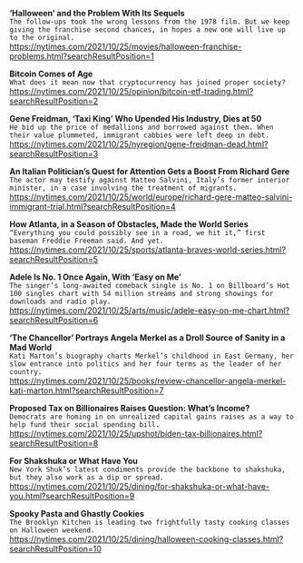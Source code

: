 **‘Halloween’ and the Problem With Its Sequels**\
`The follow-ups took the wrong lessons from the 1978 film. But we keep giving the franchise second chances, in hopes a new one will live up to the original.`\
https://nytimes.com/2021/10/25/movies/halloween-franchise-problems.html?searchResultPosition=1

**Bitcoin Comes of Age**\
`What does it mean now that cryptocurrency has joined proper society?`\
https://nytimes.com/2021/10/25/opinion/bitcoin-etf-trading.html?searchResultPosition=2

**Gene Freidman, ‘Taxi King’ Who Upended His Industry, Dies at 50**\
`He bid up the price of medallions and borrowed against them. When their value plummeted, immigrant cabbies were left deep in debt.`\
https://nytimes.com/2021/10/25/nyregion/gene-freidman-dead.html?searchResultPosition=3

**An Italian Politician’s Quest for Attention Gets a Boost From Richard Gere**\
`The actor may testify against Matteo Salvini, Italy’s former interior minister, in a case involving the treatment of migrants.`\
https://nytimes.com/2021/10/25/world/europe/richard-gere-matteo-salvini-immigrant-trial.html?searchResultPosition=4

**How Atlanta, in a Season of Obstacles, Made the World Series**\
`“Everything you could possibly see in a road, we hit it,” first baseman Freddie Freeman said. And yet.`\
https://nytimes.com/2021/10/25/sports/atlanta-braves-world-series.html?searchResultPosition=5

**Adele Is No. 1 Once Again, With ‘Easy on Me’**\
`The singer’s long-awaited comeback single is No. 1 on Billboard’s Hot 100 singles chart with 54 million streams and strong showings for downloads and radio play.`\
https://nytimes.com/2021/10/25/arts/music/adele-easy-on-me-chart.html?searchResultPosition=6

**‘The Chancellor’ Portrays Angela Merkel as a Droll Source of Sanity in a Mad World**\
`Kati Marton’s biography charts Merkel’s childhood in East Germany, her slow entrance into politics and her four terms as the leader of her country.`\
https://nytimes.com/2021/10/25/books/review-chancellor-angela-merkel-kati-marton.html?searchResultPosition=7

**Proposed Tax on Billionaires Raises Question: What’s Income?**\
`Democrats are homing in on unrealized capital gains raises as a way to help fund their social spending bill.`\
https://nytimes.com/2021/10/25/upshot/biden-tax-billionaires.html?searchResultPosition=8

**For Shakshuka or What Have You**\
`New York Shuk’s latest condiments provide the backbone to shakshuka, but they also work as a dip or spread.`\
https://nytimes.com/2021/10/25/dining/for-shakshuka-or-what-have-you.html?searchResultPosition=9

**Spooky Pasta and Ghastly Cookies**\
`The Brooklyn Kitchen is leading two frightfully tasty cooking classes on Halloween weekend.`\
https://nytimes.com/2021/10/25/dining/halloween-cooking-classes.html?searchResultPosition=10

